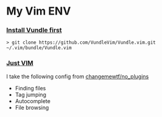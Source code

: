 # My Vim ENV

### [Install Vundle first](https://github.com/VundleVim/Vundle.vim#quick-start)

    > git clone https://github.com/VundleVim/Vundle.vim.git ~/.vim/bundle/Vundle.vim

### [Just VIM](https://www.youtube.com/watch?v=XA2WjJbmmoM)

  I take the following config from [changemewtf/no_plugins](https://github.com/changemewtf/no_plugins)

  - Finding files
  - Tag jumping
  - Autocomplete
  - File browsing
